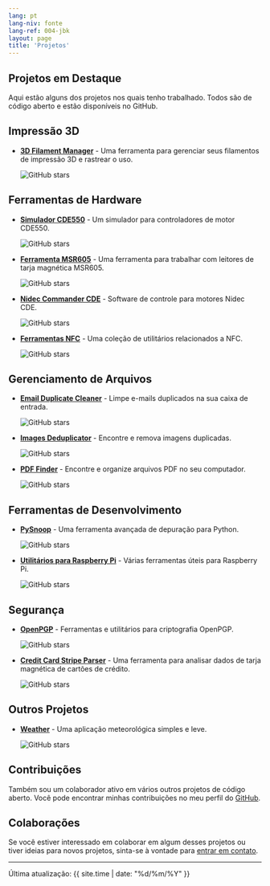 ```yaml
---
lang: pt
lang-niv: fonte
lang-ref: 004-jbk
layout: page
title: 'Projetos'
---
```


## Projetos em Destaque

Aqui estão alguns dos projetos nos quais tenho trabalhado. Todos são de código aberto e estão disponíveis no GitHub.

## Impressão 3D

- [**3D Filament Manager**](https://github.com/Nsfr750/3D_Filament_Manager) - Uma ferramenta para gerenciar seus filamentos de impressão 3D e rastrear o uso.
  
  ![GitHub stars](https://img.shields.io/github/stars/Nsfr750/3D_Filament_Manager?style=social)

## Ferramentas de Hardware

- [**Simulador CDE550**](https://github.com/Nsfr750/CDE550-sim) - Um simulador para controladores de motor CDE550.
  
  ![GitHub stars](https://img.shields.io/github/stars/Nsfr750/CDE550-sim?style=social)

- [**Ferramenta MSR605**](https://github.com/Nsfr750/MSR605) - Uma ferramenta para trabalhar com leitores de tarja magnética MSR605.
  
  ![GitHub stars](https://img.shields.io/github/stars/Nsfr750/MSR605?style=social)

- [**Nidec Commander CDE**](https://github.com/Nsfr750/Nidec_CommanderCDE) - Software de controle para motores Nidec CDE.
  
  ![GitHub stars](https://img.shields.io/github/stars/Nsfr750/Nidec_CommanderCDE?style=social)

- [**Ferramentas NFC**](https://github.com/Nsfr750/NFC) - Uma coleção de utilitários relacionados a NFC.
  
  ![GitHub stars](https://img.shields.io/github/stars/Nsfr750/NFC?style=social)

## Gerenciamento de Arquivos

- [**Email Duplicate Cleaner**](https://github.com/Nsfr750/EmailDuplicateCleaner) - Limpe e-mails duplicados na sua caixa de entrada.
  
  ![GitHub stars](https://img.shields.io/github/stars/Nsfr750/EmailDuplicateCleaner?style=social)

- [**Images Deduplicator**](https://github.com/Nsfr750/Images-Deduplicator) - Encontre e remova imagens duplicadas.
  
  ![GitHub stars](https://img.shields.io/github/stars/Nsfr750/Images-Deduplicator?style=social)

- [**PDF Finder**](https://github.com/Nsfr750/PDF_Finder) - Encontre e organize arquivos PDF no seu computador.
  
  ![GitHub stars](https://img.shields.io/github/stars/Nsfr750/PDF_Finder?style=social)

## Ferramentas de Desenvolvimento

- [**PySnoop**](https://github.com/Nsfr750/PySnoop) - Uma ferramenta avançada de depuração para Python.
  
  ![GitHub stars](https://img.shields.io/github/stars/Nsfr750/PySnoop?style=social)

- [**Utilitários para Raspberry Pi**](https://github.com/Nsfr750/raspy_utility) - Várias ferramentas úteis para Raspberry Pi.
  
  ![GitHub stars](https://img.shields.io/github/stars/Nsfr750/raspy_utility?style=social)

## Segurança

- [**OpenPGP**](https://github.com/Nsfr750/OpenPGP) - Ferramentas e utilitários para criptografia OpenPGP.
  
  ![GitHub stars](https://img.shields.io/github/stars/Nsfr750/OpenPGP?style=social)

- [**Credit Card Stripe Parser**](https://github.com/Nsfr750/credit_card_stripe_parser) - Uma ferramenta para analisar dados de tarja magnética de cartões de crédito.
  
  ![GitHub stars](https://img.shields.io/github/stars/Nsfr750/credit_card_stripe_parser?style=social)

## Outros Projetos

- [**Weather**](https://github.com/Nsfr750/weather) - Uma aplicação meteorológica simples e leve.
  
  ![GitHub stars](https://img.shields.io/github/stars/Nsfr750/weather?style=social)

## Contribuições

Também sou um colaborador ativo em vários outros projetos de código aberto. Você pode encontrar minhas contribuições no meu perfil do [GitHub](https://github.com/Nsfr750).

## Colaborações

Se você estiver interessado em colaborar em algum desses projetos ou tiver ideias para novos projetos, sinta-se à vontade para [entrar em contato](contact).

---

Última atualização: {{ site.time | date: "%d/%m/%Y" }}
